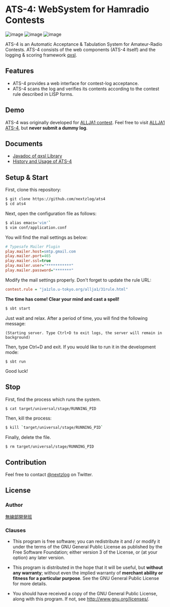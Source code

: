 ATS-4: WebSystem for Hamradio Contests
====

![image](https://img.shields.io/badge/Java-JDK8-green.svg)
![image](https://img.shields.io/badge/Scala-2.12-green.svg)
![image](https://img.shields.io/badge/license-GPL3-green.svg)

ATS-4 is an Automatic Acceptance & Tabulation System for Amateur-Radio Contests.
ATS-4 consists of the web components (ATS-4 itself) and the logging & scoring framework [qxsl](https://github.com/nextzlog/qxsl).

## Features

- ATS-4 provides a web interface for contest-log acceptance.
- ATS-4 scans the log and verifies its contents according to the contest rule described in LISP forms.

## Demo

ATS-4 was originally developed for [ALLJA1 contest](http://ja1zlo.u-tokyo.org/allja1/).
Feel free to visit [ALLJA1 ATS-4](https://allja1.org), but **never submit a dummy log**.

## Documents

- [Javadoc of qxsl Library](https://pafelog.net/qxsl/index.html)
- [History and Usage of ATS-4](https://pafelog.net/ats4.pdf)

## Setup & Start

First, clone this repository:

```sh
$ git clone https://github.com/nextzlog/ats4
$ cd ats4
```

Next, open the configuration file as follows:

```sh
$ alias emacs='vim'`
$ vim conf/application.conf
```

You will find the mail settings as below:

```ini
# Typesafe Mailer Plugin
play.mailer.host=smtp.gmail.com
play.mailer.port=465
play.mailer.ssl=true
play.mailer.user="***********"
play.mailer.password="*******"
```

Modify the mail settings properly.
Don't forget to update the rule URL:

```ini
contest.rule = "ja1zlo.u-tokyo.org/allja1/31rule.html"
```

**The time has come! Clear your mind and cast a spell!**

```sh
$ sbt start
```

Just wait and relax.
After a period of time, you will find the following message:

```
(Starting server. Type Ctrl+D to exit logs, the server will remain in background)
```

Then, type Ctrl+D and exit.
If you would like to run it in the development mode:

```
$ sbt run
```

Good luck!

## Stop

First, find the process which runs the system.

```sh
$ cat target/universal/stage/RUNNING_PID
```

Then, kill the process:

```sh
$ kill `target/universal/stage/RUNNING_PID`
```

Finally, delete the file.

```
$ rm target/universal/stage/RUNNING_PID
```

## Contribution

Feel free to contact [@nextzlog](https://twitter.com/nextzlog) on Twitter.

## License

### Author

[無線部開発班](https://pafelog.net)

### Clauses

- This program is free software; you can redistribute it and / or modify it under the terms of the GNU General Public License as published by the Free Software Foundation; either version 3 of the License, or (at your option) any later version.

- This program is distributed in the hope that it will be useful, but **without any warranty**; without even the implied warranty of **merchant ability or fitness for a particular purpose**.
See the GNU General Public License for more details.

- You should have received a copy of the GNU General Public License, along with this program.
If not, see <http://www.gnu.org/licenses/>.
